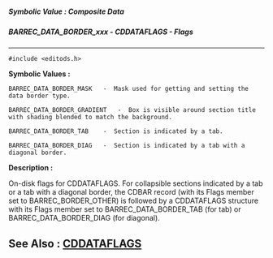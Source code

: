 ##### Symbolic Value : Composite Data
##### BARREC_DATA_BORDER_xxx - CDDATAFLAGS - Flags
---
```
#include <editods.h>
```

**Symbolic Values :**

	BARREC_DATA_BORDER_MASK	  -  Mask used for getting and setting the data border type.

	BARREC_DATA_BORDER_GRADIENT	  -  Box is visible around section title with shading blended to match the background.

	BARREC_DATA_BORDER_TAB	  -  Section is indicated by a tab.

	BARREC_DATA_BORDER_DIAG	  -  Section is indicated by a tab with a diagonal border.


**Description :**

On-disk flags for CDDATAFLAGS. For collapsible sections indicated by a tab or a tab with a diagonal border, the CDBAR record (with its Flags member set to BARREC_BORDER_OTHER) is followed by a CDDATAFLAGS structure with its Flags member set to BARREC_DATA_BORDER_TAB (for tab) or BARREC_DATA_BORDER_DIAG (for diagonal).


**See Also :**
[CDDATAFLAGS](/domino-c-api-docs/reference/Data/CDDATAFLAGS)
---
